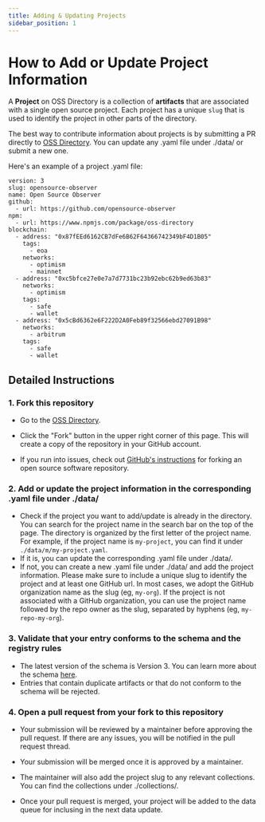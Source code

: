 ```yaml
---
title: Adding & Updating Projects
sidebar_position: 1
---
```


# How to Add or Update Project Information

A **Project** on OSS Directory is a collection of **artifacts** that are associated with a single open source project. Each project has a unique `slug` that is used to identify the project in other parts of the directory.

The best way to contribute information about projects is by submitting a PR directly to [OSS Directory](https://github.com/opensource-observer/oss-directory). You can update any .yaml file under ./data/ or submit a new one.

Here's an example of a project .yaml file:

```
version: 3
slug: opensource-observer
name: Open Source Observer
github:
  - url: https://github.com/opensource-observer
npm:
  - url: https://www.npmjs.com/package/oss-directory
blockchain:
  - address: "0x87fEEd6162CB7dFe6B62F64366742349bF4D1B05"
    tags:
      - eoa
    networks:
      - optimism
      - mainnet
  - address: "0xc5bfce27e0e7a7d7731bc23b92ebc62b9ed63b83"
    networks:
      - optimism
    tags:
      - safe
      - wallet
  - address: "0x5cBd6362e6F222D2A0Feb89f32566ebd27091B98"
    networks:
      - arbitrum
    tags:
      - safe
      - wallet
```

## Detailed Instructions

### 1. Fork this repository

- Go to the [OSS Directory](https://github.com/opensource-observer/oss-directory).

- Click the "Fork" button in the upper right corner of this page. This will create a copy of the repository in your GitHub account.

- If you run into issues, check out [GitHub's instructions](https://docs.github.com/en/pull-requests/collaborating-with-pull-requests/working-with-forks/fork-a-repo) for forking an open source software repository.

### 2. Add or update the project information in the corresponding .yaml file under ./data/

- Check if the project you want to add/update is already in the directory. You can search for the project name in the search bar on the top of the page. The directory is organized by the first letter of the project name. For example, if the project name is `my-project`, you can find it under `./data/m/my-project.yaml`.
- If it is, you can update the corresponding .yaml file under ./data/.
- If not, you can create a new .yaml file under ./data/ and add the project information. Please make sure to include a unique slug to identify the project and at least one GitHub url. In most cases, we adopt the GitHub organization name as the slug (eg, `my-org`). If the project is not associated with a GitHub organization, you can use the project name followed by the repo owner as the slug, separated by hyphens (eg, `my-repo-my-org`).

### 3. Validate that your entry conforms to the schema and the registry rules

- The latest version of the schema is Version 3. You can learn more about the schema [here](../../how-oso-works/schema/project).
- Entries that contain duplicate artifacts or that do not conform to the schema will be rejected.

### 4. Open a pull request from your fork to this repository

- Your submission will be reviewed by a maintainer before approving the pull request. If there are any issues, you will be notified in the pull request thread.
- Your submission will be merged once it is approved by a maintainer.
- The maintainer will also add the project slug to any relevant collections. You can find the collections under ./collections/.

- Once your pull request is merged, your project will be added to the data queue for inclusing in the next data update.
